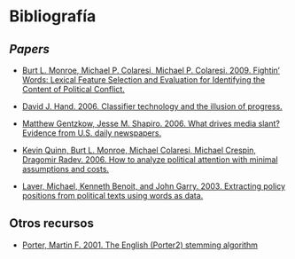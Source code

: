 # Bibliografía

## _Papers_

- [Burt L. Monroe, Michael P. Colaresi, Michael P. Colaresi. 2009. Fightin’
Words: Lexical Feature Selection and Evaluation for Identifying the Content of
Political Conflict.](http://languagelog.ldc.upenn.edu/myl/Monroe.pdf)

- [David J. Hand. 2006. Classifier technology and the illusion of
progress.](https://arxiv.org/pdf/math/0606441.pdf)

- [Matthew Gentzkow, Jesse M. Shapiro. 2006. What drives media slant?
Evidence from U.S. daily newspapers.](https://web.stanford.edu/~gentzkow/research/biasmeas.pdf)

- [Kevin Quinn, Burt L. Monroe, Michael Colaresi, Michael Crespin, Dragomir
Radev. 2006. How to analyze political attention with minimal assumptions and
costs.](https://faculty.washington.edu/jwilker/559/Quinn.pdf)

- [Laver, Michael, Kenneth Benoit, and John Garry. 2003. Extracting policy positions from political texts using
words as data.](https://faculty.washington.edu/jwilker/559/Laver.pdf)

## Otros recursos

- [Porter, Martin F. 2001. The English (Porter2) stemming
algorithm](http://snowball.tartarus.org/algorithms/english/stemmer.html)
